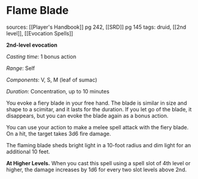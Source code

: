 # Flame Blade
sources: [[Player's Handbook]] pg 242, [[SRD]] pg 145
tags: druid, [[2nd level]], [[Evocation Spells]]

**2nd-level evocation**

*Casting time*: 1 bonus action

*Range*: Self

*Components*: V, S, M (leaf of sumac)

*Duration*: Concentration, up to 10 minutes

You evoke a fiery blade in your free hand. The blade is similar in size and shape to a scimitar, and it lasts for the duration. If you let go of the blade, it disappears, but you can evoke the blade again as a bonus action.

You can use your action to make a melee spell attack with the fiery blade. On a hit, the target takes 3d6 fire damage.

The flaming blade sheds bright light in a 10-foot radius and dim light for an additional 10 feet.

**At Higher Levels.** When you cast this spell using a spell slot of 4th level or higher, the damage increases by 1d6 for every two slot levels above 2nd.
